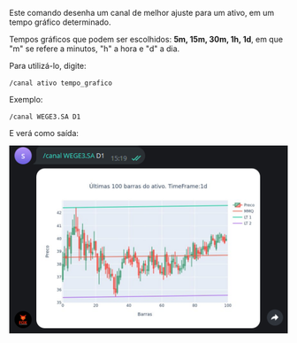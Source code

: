 Este comando desenha um canal de melhor ajuste 
para um ativo, em um tempo gráfico determinado.

Tempos gráficos que podem ser escolhidos: **5m, 15m, 30m, 1h, 1d**, em 
que "m" se refere a minutos, "h" a hora e "d" a dia.

Para utilizá-lo, digite: 

```console
/canal ativo tempo_grafico
```

Exemplo: 

```console
/canal WEGE3.SA D1
```

E verá como saída: 

![](img/canal.png)